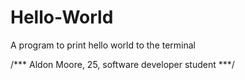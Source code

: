 # Hello-World
A program to print hello world to the terminal

/*** Aldon Moore, 25, software developer student ***/
